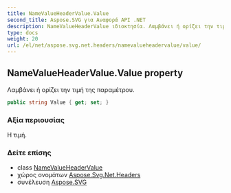 ```yaml
---
title: NameValueHeaderValue.Value
second_title: Aspose.SVG για Αναφορά API .NET
description: NameValueHeaderValue ιδιοκτησία. Λαμβάνει ή ορίζει την τιμή της παραμέτρου.
type: docs
weight: 20
url: /el/net/aspose.svg.net.headers/namevalueheadervalue/value/
---
```

## NameValueHeaderValue.Value property

Λαμβάνει ή ορίζει την τιμή της παραμέτρου.

```csharp
public string Value { get; set; }
```

### Αξία περιουσίας

Η τιμή.

### Δείτε επίσης

* class [NameValueHeaderValue](../)
* χώρος ονομάτων [Aspose.Svg.Net.Headers](../../namevalueheadervalue/)
* συνέλευση [Aspose.SVG](../../../)



